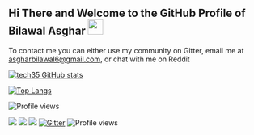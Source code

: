 ## Hi There and Welcome to the GitHub Profile of Bilawal Asghar <img src="https://raw.githubusercontent.com/MartinHeinz/MartinHeinz/master/wave.gif" width="30px"> 

To contact me you can either use my community on Gitter, email me at asgharbilawal6@gmail.com, or chat with me on Reddit


[![tech35 GitHub stats](https://github-readme-stats.vercel.app/api?username=tech35)](https://github.com/anuraghazra/github-readme-stats)

[![Top Langs](https://github-readme-stats.vercel.app/api/top-langs/?username=tech35&layout=compact)](https://github.com/anuraghazra/github-readme-stats)


![Profile views](https://gpvc.arturio.dev/tech35)


<a href = "https://reddit.com/user/tech35/"><img src="https://img.shields.io/badge/Reddit-FF4500?style=for-the-badge&logo=reddit&logoColor=white"></a>   <a href = "mailto:asgharbilawal6@gmail.com"><img src="https://img.shields.io/badge/Gmail-D14836?style=for-the-badge&logo=gmail&logoColor=white"></a>   <a href = "https://python.org"><img src="https://img.shields.io/badge/Python-3776AB?style=for-the-badge&logo=python&logoColor=white"></a>   [![Gitter](https://badges.gitter.im/tech35/community.svg)](https://gitter.im/tech35/community?utm_source=badge&utm_medium=badge&utm_campaign=pr-badge)   ![Profile views](https://gpvc.arturio.dev/tech35)
